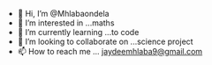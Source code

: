 - 👋 Hi, I’m @Mhlabaondela
- 👀 I’m interested in ...maths
- 🌱 I’m currently learning ...to code
- 💞️ I’m looking to collaborate on ...science project
- 📫 How to reach me ... jaydeemhlaba9@gmail.com

<!---
Mhlabaondela/Mhlabaondela is a ✨ special ✨ repository because its `README.md` (this file) appears on your GitHub profile.
You can click the Preview link to take a look at your changes.
--->
